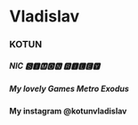 #  Vladislav 
### KOTUN 
##### NIC 🆂🅸🅼🅾🅽 🆁🅸🅻🅴🆈
##### My lovely Games Metro Exodus
#### My instagram @kotunvladislav
  

